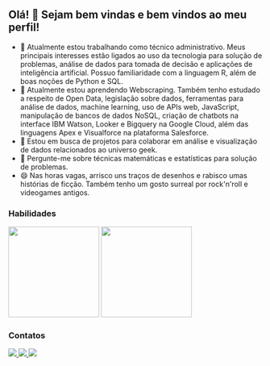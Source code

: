 ## Olá! 👋 Sejam bem vindas e bem vindos ao meu perfil!

- 🔭 Atualmente estou trabalhando como técnico administrativo. Meus principais interesses estão ligados ao uso da tecnologia para solução de problemas, análise de dados para tomada de decisão e aplicações de inteligência artificial. Possuo familiaridade com a linguagem R, além de boas noções de Python e SQL.
- 🌱 Atualmente estou aprendendo Webscraping. Também tenho estudado a respeito de Open Data, legislação sobre dados, ferramentas para análise de dados, machine learning, uso de APIs web, JavaScript, manipulação de bancos de dados NoSQL, criação de chatbots na interface IBM Watson, Looker e Bigquery na Google Cloud, além das linguagens Apex e Visualforce na plataforma Salesforce.
- 👯 Estou em busca de projetos para colaborar em análise e visualização de dados relacionados ao universo geek.
- 💬 Pergunte-me sobre técnicas matemáticas e estatísticas para solução de problemas.
- 😄 Nas horas vagas, arrisco uns traços de desenhos e rabisco umas histórias de ficção. Também tenho um gosto surreal por rock'n'roll e videogames antigos. 

### Habilidades
<div id="code-stats">
  <a href="https://github.com/grloux"></a>
  <img height="180em", src="https://github-readme-stats.vercel.app/api?username=grloux&count_private=true&show_icons=true&theme=merko"/>
  <img height="180em", src="https://github-readme-stats.vercel.app/api/top-langs/?username=grloux&langs_count=10&layout=compact&theme=merko"/>
</div>  

### Contatos
<div id="social-media">
  <a href="mailto:gracilianolouredo@gmail.com" target="_blank"><img src="https://img.shields.io/badge/Gmail-D14836?style=for-the-badge&logo=gmail&logoColor=white"/>
  <a href="https://www.linkedin.com/in/graciliano-m%C3%A1rcio-santos-louredo-0b6a27205/" target="_blank"><img src="https://img.shields.io/badge/LinkedIn-0077B5?style=for-the-badge&logo=linkedin&logoColor=white"/>
  <a href="https://www.youtube.com/channel/UCAHQGEKWjRbXgdJw6pTjaEw" target="_blank"><img src="https://img.shields.io/badge/YouTube-FF0000?style=for-the-badge&logo=youtube&logoColor=white"/>
</div>




